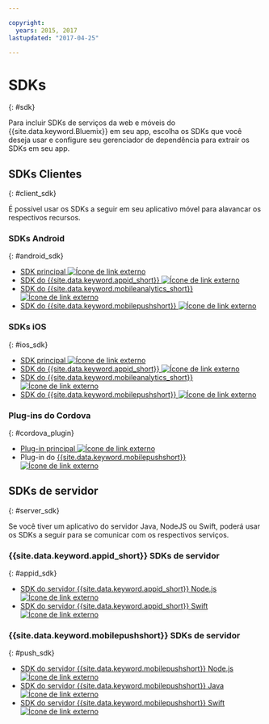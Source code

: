 ```yaml
---

copyright:
  years: 2015, 2017
lastupdated: "2017-04-25"

---
```

# SDKs
{: #sdk}

Para incluir SDKs de serviços da web e móveis do {{site.data.keyword.Bluemix}} em seu app, escolha os SDKs que você deseja usar e configure seu gerenciador de dependência para extrair os SDKs em seu app.


## SDKs Clientes
{: #client_sdk}

É possível usar os SDKs a seguir em seu aplicativo móvel para alavancar os respectivos recursos. 


### SDKs Android
{: #android_sdk}

- [SDK principal ![Ícone de link externo](../icons/launch-glyph.svg "Ícone de link externo")](https://github.com/ibm-bluemix-mobile-services/bms-clientsdk-android-core "Ícone de link externo")
- [SDK do {{site.data.keyword.appid_short}} ![Ícone de link externo](../icons/launch-glyph.svg "Ícone de link externo")](https://github.com/ibm-cloud-security/appid-clientsdk-android "Ícone de link externo")
- [SDK do {{site.data.keyword.mobileanalytics_short}} ![Ícone de link externo](../icons/launch-glyph.svg "Ícone de link externo")](https://github.com/ibm-bluemix-mobile-services/bms-clientsdk-android-analytics "Ícone de link externo")
- [SDK do {{site.data.keyword.mobilepushshort}} ![Ícone de link externo](../icons/launch-glyph.svg "Ícone de link externo")](https://github.com/ibm-bluemix-mobile-services/bms-clientsdk-android-push "Ícone de link externo")


### SDKs iOS
{: #ios_sdk}

- [SDK principal ![Ícone de link externo](../icons/launch-glyph.svg "Ícone de link externo")](https://github.com/ibm-bluemix-mobile-services/bms-clientsdk-swift-core "Ícone de link externo")
- [SDK do {{site.data.keyword.appid_short}} ![Ícone de link externo](../icons/launch-glyph.svg "Ícone de link externo")](https://github.com/ibm-cloud-security/appid-clientsdk-swift "Ícone de link externo")
- [SDK do {{site.data.keyword.mobileanalytics_short}} ![Ícone de link externo](../icons/launch-glyph.svg "Ícone de link externo")](https://github.com/ibm-bluemix-mobile-services/bms-clientsdk-swift-analytics "Ícone de link externo")
- [SDK do {{site.data.keyword.mobilepushshort}} ![Ícone de link externo](../icons/launch-glyph.svg "Ícone de link externo")](https://github.com/ibm-bluemix-mobile-services/bms-clientsdk-swift-push "Ícone de link externo")


### Plug-ins do Cordova
{: #cordova_plugin}

- [Plug-in principal ![Ícone de link externo](../icons/launch-glyph.svg "Ícone de link externo")](https://github.com/ibm-bluemix-mobile-services/bms-clientsdk-cordova-plugin-core "Ícone de link externo")
- Plug-in do [{{site.data.keyword.mobilepushshort}} ![Ícone de link externo](../icons/launch-glyph.svg "Ícone de link externo")](https://github.com/ibm-bluemix-mobile-services/bms-clientsdk-cordova-plugin-push "Ícone de link externo")


## SDKs de servidor
{: #server_sdk}

Se você tiver um aplicativo do servidor Java, NodeJS ou Swift, poderá usar os SDKs a seguir para se comunicar com os respectivos serviços.


### {{site.data.keyword.appid_short}} SDKs de servidor
{: #appid_sdk}

- [SDK do servidor {{site.data.keyword.appid_short}} Node.js ![Ícone de link externo](../icons/launch-glyph.svg "Ícone de link externo")](https://github.com/ibm-cloud-security/appid-serversdk-nodejs "Ícone de link externo")
- [SDK do servidor {{site.data.keyword.appid_short}} Swift ![Ícone de link externo](../icons/launch-glyph.svg "Ícone de link externo")](https://github.com/ibm-cloud-security/appid-serversdk-swift "Ícone de link externo")

### {{site.data.keyword.mobilepushshort}} SDKs de servidor
{: #push_sdk}

- [SDK do servidor {{site.data.keyword.mobilepushshort}} Node.js![Ícone de link externo](../icons/launch-glyph.svg "Ícone de link externo")](https://github.com/ibm-bluemix-mobile-services/bms-pushnotifications-serversdk-nodejs "Ícone de link externo")
- [SDK do servidor {{site.data.keyword.mobilepushshort}} Java ![Ícone de link externo](../icons/launch-glyph.svg "Ícone de link externo")](https://github.com/ibm-bluemix-mobile-services/bms-pushnotifications-serversdk-java "Ícone de link externo")
- [SDK do servidor {{site.data.keyword.mobilepushshort}} Swift ![Ícone de link externo](../icons/launch-glyph.svg "Ícone de link externo")](https://github.com/ibm-bluemix-mobile-services/bms-pushnotifications-serversdk-swift "Ícone de link externo")
